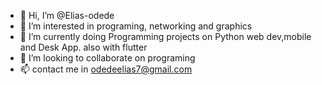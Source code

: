 - 👋 Hi, I’m @Elias-odede
- 👀 I’m interested in programing, networking and graphics
- 🌱 I’m currently doing Programming projects on Python web dev,mobile and Desk App. also with flutter
- 💞️ I’m looking to collaborate on programing
- 📫 contact me in odedeelias7@gmail.com

<!---
Elias-odede/Elias-odede is a ✨ special ✨ repository because its `README.md` (this file) appears on your GitHub profile.
You can click the Preview link to take a look at your changes.
--->
